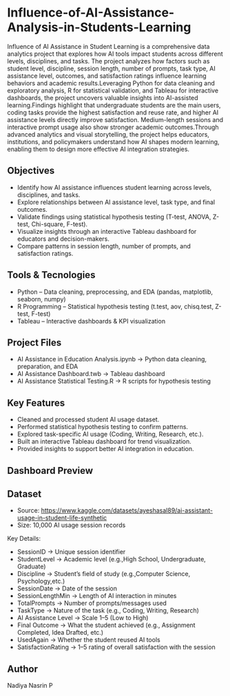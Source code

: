 # Influence-of-AI-Assistance-Analysis-in-Students-Learning

Influence of AI Assistance in Student Learning is a comprehensive data analytics project that explores how AI tools impact students across different levels, disciplines, and tasks. The project analyzes how factors such as student level, discipline, session length, number of prompts, task type, AI assistance level, outcomes, and satisfaction ratings influence learning behaviors and academic results.Leveraging Python for data cleaning and exploratory analysis, R for statistical validation, and Tableau for interactive dashboards, the project uncovers valuable insights into AI-assisted learning.Findings highlight that undergraduate students are the main users, coding tasks provide the highest satisfaction and reuse rate, and higher AI assistance levels directly improve satisfaction. Medium-length sessions and interactive prompt usage also show stronger academic outcomes.Through advanced analytics and visual storytelling, the project helps educators, institutions, and policymakers understand how AI shapes modern learning, enabling them to design more effective AI integration strategies.

Objectives
-----------
- Identify how AI assistance influences student learning across levels, disciplines, and tasks.
- Explore relationships between AI assistance level, task type, and final outcomes.
- Validate findings using statistical hypothesis testing (T-test, ANOVA, Z-test, Chi-square, F-test).
- Visualize insights through an interactive Tableau dashboard for educators and decision-makers.
- Compare patterns in session length, number of prompts, and satisfaction ratings.

Tools & Tecnologies
-----------
- Python – Data cleaning, preprocessing, and EDA (pandas, matplotlib, seaborn, numpy)
- R Programming – Statistical hypothesis testing (t.test, aov, chisq.test, Z-test, F-test)
- Tableau – Interactive dashboards & KPI visualization

Project Files
-----------
- AI Assistance in Education Analysis.ipynb → Python data cleaning, preparation, and EDA
- AI Assistance Dashboard.twb → Tableau dashboard
- AI Assistance Statistical Testing.R → R scripts for hypothesis testing

Key Features
-------------
- Cleaned and processed student AI usage dataset.
- Performed statistical hypothesis testing to confirm patterns.
- Explored task-specific AI usage (Coding, Writing, Research, etc.).
- Built an interactive Tableau dashboard for trend visualization.
- Provided insights to support better AI integration in education.

Dashboard Preview
-----------------
Dataset
-----------
- Source: https://www.kaggle.com/datasets/ayeshasal89/ai-assistant-usage-in-student-life-synthetic
- Size: 10,000 AI usage session records
  
Key Details:
- SessionID → Unique session identifier
- StudentLevel → Academic level (e.g.,High School, Undergraduate, Graduate)
- Discipline → Student’s field of study (e.g.,Computer Science, Psychology,etc.)
- SessionDate → Date of the session 
- SessionLengthMin → Length of AI interaction in minutes
- TotalPrompts → Number of prompts/messages used
- TaskType → Nature of the task (e.g., Coding, Writing, Research)
- AI Assistance Level → Scale 1–5 (Low to High)
- Final Outcome → What the student achieved (e.g., Assignment Completed, Idea Drafted, etc.) 
- UsedAgain → Whether the student reused AI tools
- SatisfactionRating → 1–5 rating of overall satisfaction with the session

Author
---------
Nadiya Nasrin P

